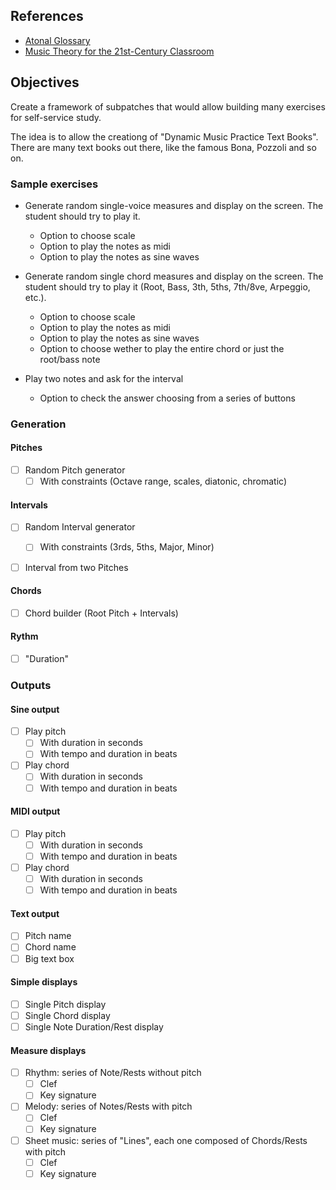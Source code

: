 ## References

- [Atonal Glossary](http://elliotthauser.com/openmusictheory/atonalGlossary.html#:~:text=interval%20class%20%E2%80%93%20The%20number%20of,concerned%20only%20with%20pitch%20classes.)
- [Music Theory for the 21st-Century Classroom](https://musictheory.pugetsound.edu/mt21c/MusicTheory.html)

## Objectives

Create a framework of subpatches that would allow building many exercises for self-service study.

The idea is to allow the creationg of "Dynamic Music Practice Text Books".
There are many text books out there, like the famous Bona, Pozzoli and so on.

### Sample exercises
- Generate random single-voice measures and display on the screen. The student should try to play it.
  - Option to choose scale
  - Option to play the notes as midi
  - Option to play the notes as sine waves


- Generate random single chord measures and display on the screen. The student should try to play it (Root, Bass, 3th, 5ths, 7th/8ve, Arpeggio, etc.).
  - Option to choose scale
  - Option to play the notes as midi
  - Option to play the notes as sine waves
  - Option to choose wether to play the entire chord or just the root/bass note


- Play two notes and ask for the interval
  - Option to check the answer choosing from a series of buttons


### Generation 
#### Pitches
- [ ] Random Pitch generator
  - [ ] With constraints (Octave range, scales, diatonic, chromatic)

#### Intervals
- [ ] Random Interval generator
  - [ ] With constraints (3rds, 5ths, Major, Minor)
- [ ] Interval from two Pitches


#### Chords
- [ ] Chord builder (Root Pitch + Intervals)


#### Rythm
- [ ] "Duration"

### Outputs

#### Sine output
- [ ] Play pitch
  - [ ] With duration in seconds
  - [ ] With tempo and duration in beats
- [ ] Play chord
  - [ ] With duration in seconds
  - [ ] With tempo and duration in beats

#### MIDI output
- [ ] Play pitch
  - [ ] With duration in seconds
  - [ ] With tempo and duration in beats
- [ ] Play chord
  - [ ] With duration in seconds
  - [ ] With tempo and duration in beats

#### Text output
- [ ] Pitch name
- [ ] Chord name
- [ ] Big text box

#### Simple displays
- [ ] Single Pitch display
- [ ] Single Chord display
- [ ] Single Note Duration/Rest display

#### Measure displays
- [ ] Rhythm: series of Note/Rests without pitch
  - [ ] Clef
  - [ ] Key signature
- [ ] Melody: series of Notes/Rests with pitch
  - [ ] Clef
  - [ ] Key signature

- [ ] Sheet music: series of "Lines", each one composed of Chords/Rests with pitch
  - [ ] Clef
  - [ ] Key signature
